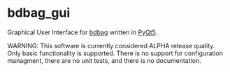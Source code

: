 # bdbag_gui

Graphical User Interface for [bdbag](https://github.com/ini-bdds/bdbag) written in [PyQt5](https://www.riverbankcomputing.com/software/pyqt/download5).

WARNING: This software is currently considered ALPHA release quality. Only basic functionality is supported.  There is no support for configuration managment, there are no unit tests, and there is no documentation.

